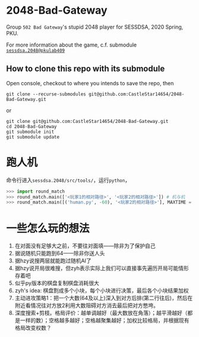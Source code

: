 # 2048-Bad-Gateway
Group `502 Bad Gateway`'s stupid 2048 player for SESSDSA, 2020 Spring, PKU.

For more information about the game, c.f. submodule [`sessdsa.2048@pkulab409`](https://github.com/pkulab409/sessdsa.2048)

## How to clone this repo with its submodule
Open console, checkout to where you intends to save the repo, then
```
git clone --recurse-submodules git@github.com:CastleStar14654/2048-Bad-Gateway.git
```
or
```
git clone git@github.com:CastleStar14654/2048-Bad-Gateway.git
cd 2048-Bad-Gateway
git submodule init
git submodule update
```

# 跑人机
命令行进入`sessdsa.2048/src/tools/`，运行`python`，
```Python
>>> import round_match
>>> round_match.main(['<玩家1的相对路径>', '<玩家2的相对路径>']) # 机与机
>>> round_match.main([('human.py', -60), '<玩家2的相对路径>'], MAXTIME = 5000) # 人机
```

# 一些怎么玩的想法

1. 在对面没有足够大之前，不要往对面填——除非为了保护自己
2. 据说随机只能跑到64——除非你送人头
3. 据hzy说搜两层就能跑过随机AI了
4. 据hzy说开局很难搜，但zyh表示实际上我们可以直接事先遍历开局可能情形存着吧
5. 似乎py版本的棋盘复制棋盘消耗很大
6. zyh's idea: 棋盘割成多个小块，每个小块进行决策，最后各个小块结果加权
7. 主动进攻策略1：把一个大数(64及以上)深入到对方后排(第二行往后)，然后在附近看情况往对方放2利用大数阻碍对方消去最后把对方憋垮。
8. 深度搜索+剪枝。格局评价：越单调越好（最大数放在角落）；越平滑越好（都是一样的数）；空格越多越好；空格越聚集越好；加权比较格局，并根据现有格局改变权数？

